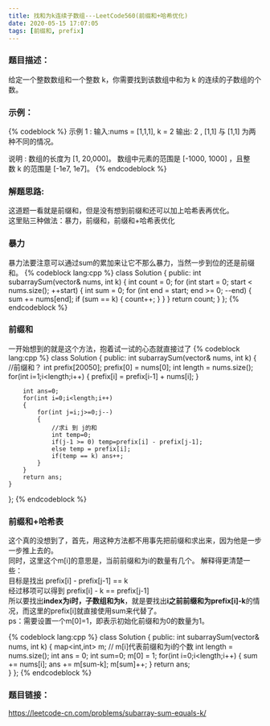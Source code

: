 ```yaml
---
title: 找和为k连续子数组---LeetCode560(前缀和+哈希优化)
date: 2020-05-15 17:07:05
tags: [前缀和, prefix]
---
```

### 题目描述：  
给定一个整数数组和一个整数 k，你需要找到该数组中和为 k 的连续的子数组的个数。

### 示例：   
{% codeblock %}
示例 1 :
输入:nums = [1,1,1], k = 2
输出: 2 , [1,1] 与 [1,1] 为两种不同的情况。

说明 :
数组的长度为 [1, 20,000]。
数组中元素的范围是 [-1000, 1000] ，且整数 k 的范围是 [-1e7, 1e7]。
{% endcodeblock %}
<!-- more -->

### 解题思路:  
这道题一看就是前缀和，但是没有想到前缀和还可以加上哈希表再优化。  
这里贴三种做法：暴力，前缀和，前缀和+哈希表优化
### 暴力
暴力法要注意可以通过sum的累加来让它不那么暴力，当然一步到位的还是前缀和。
{% codeblock lang:cpp %}
class Solution {
public:
    int subarraySum(vector<int>& nums, int k) {
        int count = 0;
        for (int start = 0; start < nums.size(); ++start) {
            int sum = 0;
            for (int end = start; end >= 0; --end) {
                sum += nums[end];
                if (sum == k) {
                    count++;
                }
            }
        }
        return count;
    }
};
{% endcodeblock %}

### 前缀和
一开始想到的就是这个方法，抱着试一试的心态就直接过了
{% codeblock lang:cpp %}
class Solution {
public:
    int subarraySum(vector<int>& nums, int k) {
        //前缀和？
        int prefix[20050];
        prefix[0] = nums[0];
        int length = nums.size();
        for(int i=1;i<length;i++)
        {
            prefix[i] = prefix[i-1] + nums[i];
        }
        
        int ans=0;
        for(int i=0;i<length;i++)
        {
            for(int j=i;j>=0;j--)
            {
                //求i 到 j的和
                int temp=0;
                if(j-1 >= 0) temp=prefix[i] - prefix[j-1];
                else temp = prefix[i];
                if(temp == k) ans++;
            }
        }
        return ans;
    }
};
{% endcodeblock %}

### 前缀和+哈希表
这个真的没想到了，首先，用这种方法都不用事先把前缀和求出来，因为他是一步一步推上去的。  
同时，这里这个m[i]的意思是，当前前缀和为i的数量有几个。 
解释得更清楚一些：  
目标是找出 prefix[i] - prefix[j-1] == k  
经过移项可以得到 prefix[i] - k == prefix[j-1]  
所以要找出**index为i时，子数组和为k**，就是要找出**i之前前缀和为prefix[i]-k**的情况，而这里的prefix[i]就直接使用sum来代替了。  
ps：需要设置一个m[0]=1，即表示初始化前缀和为0的数量为1。

{% codeblock lang:cpp %}
class Solution {
public:
    int subarraySum(vector<int>& nums, int k) {
        map<int,int> m; // m[i]代表前缀和为i的个数
        int length = nums.size();
        int ans = 0;
        int sum=0;
        m[0] = 1;
        for(int i=0;i<length;i++)
        {
            sum += nums[i];
            ans += m[sum-k];
            m[sum]++;
        }
        return ans;   
    }
};
{% endcodeblock %}
### 题目链接：  
https://leetcode-cn.com/problems/subarray-sum-equals-k/